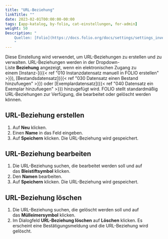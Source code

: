 ```yaml
---
title: "URL-Beziehung"
linkTitle: ""
date: 2023-02-01T00:00:00-00:00
tags: [app-katalog, by-folio, cat-einstellungen, for-admin]
weight: 50
Description: "
    Quellen: [Folio](https://docs.folio.org/docs/settings/settings_inventory/settings_inventory/#settings--inventory--url-relationship) & [GBV](https://info.gbv.de/display/FOLIOGBVEXTERN/Einstellungen+(Katalog):+URL-Beziehung)
    "
---
```


Diese Einstellung wird verwendet, um URL-Beziehungen zu erstellen und zu verwalten. URL-Beziehungen werden in der Dropdown-Liste **Beziehung** angezeigt, wenn ein elektronischen Zugang zu einem [Instanz-]({{< ref "010 Instanzdatensatz manuell in FOLIO erstellen" >}}), [Bestandsdatensatz]({{< ref "030 Datensatz einen Bestand hinzufuegen" >}}) oder [Exemplardatensatz]({{< ref "040 Datensatz ein Exemplar hinzufuegen" >}}) hinzugefügt wird. FOLIO stellt standardmäßig URL-Beziehungen zur Verfügung, die bearbeitet oder gelöscht werden können.

## URL-Beziehung erstellen

1.  Auf **Neu** klicken.
2.  Einen **Name** in das Feld eingeben.
3.  Auf **Speichern** klicken. Die URL-Beziehung wird gespeichert.

## URL-Beziehung bearbeiten

1.  Die URL-Beziehung suchen, die bearbeitet werden soll und auf das **Bleistiftsymbol** klicken.
2.  Den **Namen** bearbeiten.
3.  Auf **Speichern** klicken. Die URL-Beziehung wird gespeichert.

## URL-Beziehung löschen

1.  Die URL-Beziehung suchen, die gelöscht werden soll und auf das **Mülleimersymbol** klicken.
2.  Im Dialogfeld **URL-Beziehung löschen** auf **Löschen** klicken. Es erscheint eine Bestätigungsmeldung und die URL-Beziehung wird gelöscht.
